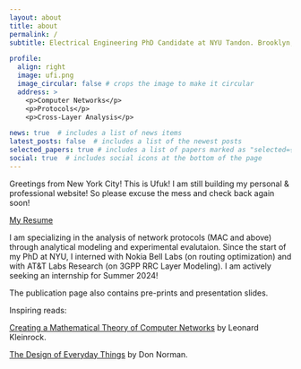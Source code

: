 ```yaml
---
layout: about
title: about
permalink: /
subtitle: Electrical Engineering PhD Candidate at NYU Tandon. Brooklyn, NY.

profile:
  align: right
  image: ufi.png
  image_circular: false # crops the image to make it circular
  address: >
    <p>Computer Networks</p>
    <p>Protocols</p>
    <p>Cross-Layer Analysis</p>

news: true  # includes a list of news items
latest_posts: false  # includes a list of the newest posts
selected_papers: true # includes a list of papers marked as "selected={true}"
social: true  # includes social icons at the bottom of the page
---
```


Greetings from New York City! This is Ufuk! I am still building my personal & professional website! So please excuse the mess and check back again soon!

[My Resume](assets/pdf/Ufuk_Usubutun_Resume.pdf)

I am specializing in the analysis of network protocols (MAC and above) through analytical modeling and experimental evalutaion. Since the start of my PhD at NYU, I interned with Nokia Bell Labs (on routing optimization) and with AT&T Labs Research (on 3GPP RRC Layer Modeling). I am actively seeking an internship for Summer 2024!

The publication page also contains pre-prints and presentation slides.

Inspiring reads:

[Creating a Mathematical Theory of Computer Networks](https://www.researchgate.net/publication/220244226_Creating_a_Mathematical_Theory_of_Computer_Networks) by Leonard Kleinrock.

[The Design of Everyday Things](https://www.amazon.com/Design-Everyday-Things-Revised-Expanded/dp/0465050654) by Don Norman.

<!---
your comment goes here
and here
Write your biography here. Tell the world about yourself. Link to your favorite [subreddit](http://reddit.com). You can put a picture in, too. The code is already in, just name your picture `prof_pic.jpg` and put it in the `img/` folder.

Put your address / P.O. box / other info right below your picture. You can also disable any of these elements by editing `profile` property of the YAML header of your `_pages/about.md`. Edit `_bibliography/papers.bib` and Jekyll will render your [publications page](/al-folio/publications/) automatically.

Link to your social media connections, too. This theme is set up to use [Font Awesome icons](http://fortawesome.github.io/Font-Awesome/) and [Academicons](https://jpswalsh.github.io/academicons/), like the ones below. Add your Facebook, Twitter, LinkedIn, Google Scholar, or just disable all of them.
-->
